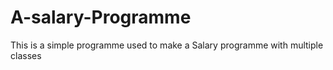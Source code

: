 # A-salary-Programme
This is a simple programme used to make a Salary programme with multiple classes
